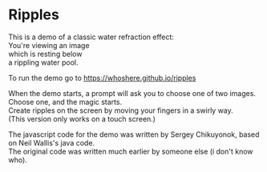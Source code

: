 Ripples
=======

This is a demo of a classic water refraction effect:     
You're viewing an image    
which is resting below  
a rippling water pool.

To run the demo go to <https://whoshere.github.io/ripples>

When the demo starts, a prompt will ask you to choose one of two images.  
Choose one, and the magic starts.  
Create ripples on the screen by moving your fingers in a swirly way.       
(This version only works on a touch screen.)

The javascript code for the demo was written by Sergey Chikuyonok, based on Neil Wallis's java code.   
The original code was written much earlier by someone else (i don't know who). 
